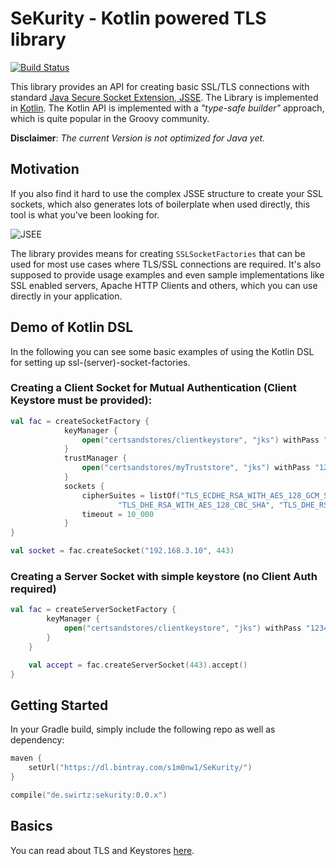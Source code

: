 

# SeKurity - Kotlin powered TLS library

[![Build Status](https://travis-ci.org/s1monw1/TlsLibrary.svg?branch=master)](https://travis-ci.org/s1monw1/TlsLibrary)

This library provides an API for creating basic SSL/TLS connections with standard [Java Secure Socket Extension, JSSE](http://docs.oracle.com/javase/7/docs/technotes/guides/security/jsse/JSSERefGuide.html).
The Library is implemented in [Kotlin](http://kotlinlang.org/).
The Kotlin API is implemented with a *"type-safe builder"* approach, which is quite popular in the Groovy community.

**Disclaimer**: _The current Version is not optimized for Java yet._

## Motivation

If you also find it hard to use the complex JSSE structure to create your SSL sockets, which also generates lots of boilerplate when used directly, this tool is what you've been looking for.

![JSEE](/images/classhierarchy_jsse.jpg)


The library provides means for creating `SSLSocketFactories` that can be used for most use cases where TLS/SSL connections are required. It's also supposed to provide usage examples and even sample implementations like SSL enabled servers, Apache HTTP Clients and others, which you can use directly in your application.

## Demo of Kotlin DSL

In the following you can see some basic examples of using the Kotlin DSL for setting up ssl-(server)-socket-factories.

### Creating a Client Socket for Mutual Authentication (Client Keystore must be provided):

```kotlin
val fac = createSocketFactory {
            keyManager {
                open("certsandstores/clientkeystore", "jks") withPass "123456"
            }
            trustManager {
                open("certsandstores/myTruststore", "jks") withPass "123456"
            }
            sockets {
                cipherSuites = listOf("TLS_ECDHE_RSA_WITH_AES_128_GCM_SHA256", "TLS_ECDHE_RSA_WITH_AES_256_GCM_SHA384",
                        "TLS_DHE_RSA_WITH_AES_128_CBC_SHA", "TLS_DHE_RSA_WITH_AES_256_CBC_SHA")
                timeout = 10_000
            }
}

val socket = fac.createSocket("192.168.3.10", 443)

```

### Creating a Server Socket with simple keystore (no Client Auth required)

```kotlin
val fac = createServerSocketFactory {
        keyManager {
            open("certsandstores/clientkeystore", "jks") withPass "123456"
        }
    }

    val accept = fac.createServerSocket(443).accept()
}
```

## Getting Started

In your Gradle build, simply include the following repo as well as dependency:

```kotlin
maven { 
    setUrl("https://dl.bintray.com/s1m0nw1/SeKurity/")
}

compile("de.swirtz:sekurity:0.0.x")

```

## Basics

You can read about TLS and Keystores [here](crypto.md).